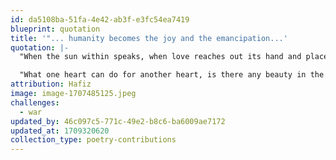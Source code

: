 ```yaml
---
id: da5108ba-51fa-4e42-ab3f-e3fc54ea7419
blueprint: quotation
title: '"... humanity becomes the joy and the emancipation...'
quotation: |-
  "When the sun within speaks, when love reaches out its hand and places it upon another, any power the stars and planets might have upon us, any fears you can muster can become so rightfully insignificant.

  "What one heart can do for another heart, is there any beauty in the world that can match this? Brotherhood, sisterhood, humanity becomes the joy and the emancipation."
attribution: Hafiz
image: image-1707485125.jpeg
challenges:
  - war
updated_by: 46c097c5-771c-49e2-b8c6-ba6009ae7172
updated_at: 1709320620
collection_type: poetry-contributions
---
```

